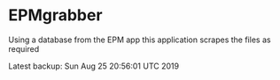 # EPMgrabber
Using a database from the EPM app this application scrapes the files as required


Latest backup: Sun Aug 25 20:56:01 UTC 2019
